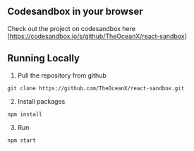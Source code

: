 ## Codesandbox in your browser

Check out the project on codesandbox here [https://codesandbox.io/s/github/TheOceanX/react-sandbox]

## Running Locally

1. Pull the repository from github

  ```git clone https://github.com/TheOceanX/react-sandbox.git```
  
2. Install packages

  ```npm install```
  
3. Run
  
  ```npm start```


